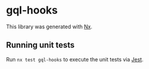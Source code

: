 # gql-hooks

This library was generated with [Nx](https://nx.dev).

## Running unit tests

Run `nx test gql-hooks` to execute the unit tests via [Jest](https://jestjs.io).
